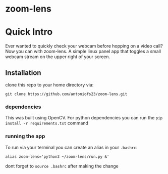 # zoom-lens

# Quick Intro
Ever wanted to quickly check your webcam before hopping on a video call? Now you can with zoom-lens. A simple linux panel app that toggles a small webcam stream
on the upper right of your screen.

## Installation
clone this repo to your home directory via:

`git clone https://github.com/antoniofs23/zoom-lens.git`

### dependencies
This was built using OpenCV.
For python dependencies you can run the `pip install -r requirements.txt` command 

### running the app

To run via your terminal you can create an alias in your `.bashrc`:

`alias zoom-lens='python3 ~/zoom-lens/run.py &'`

dont forget to `source .bashrc` after making the change
